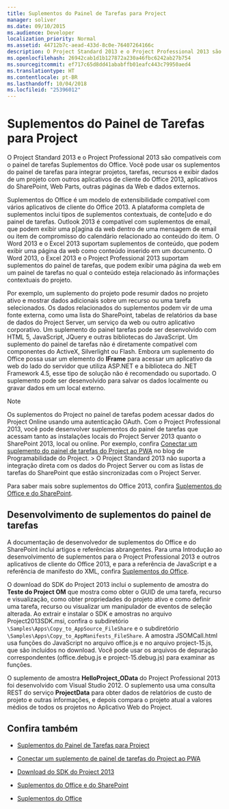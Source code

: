 ```yaml
---
title: Suplementos do Painel de Tarefas para Project
manager: soliver
ms.date: 09/10/2015
ms.audience: Developer
localization_priority: Normal
ms.assetid: 44712b7c-aead-433d-8c0e-76407264166c
description: O Project Standard 2013 e o Project Professional 2013 são compatíveis com o painel de tarefas Suplementos do Office. Você pode usar os suplementos do painel de tarefas para integrar projetos, tarefas, recursos e exibir dados de um projeto com outros aplicativos de cliente do Office 2013, aplicativos do SharePoint, Web Parts, outras páginas da Web e dados externos.
ms.openlocfilehash: 26942cab1d1b127872a230a46fbc6242ab27b754
ms.sourcegitcommit: ef717c65d8dd41ababffb01eafc443c79950aed4
ms.translationtype: HT
ms.contentlocale: pt-BR
ms.lasthandoff: 10/04/2018
ms.locfileid: "25396012"
---
```

# <a name="task-pane-add-ins-for-project"></a>Suplementos do Painel de Tarefas para Project

O Project Standard 2013 e o Project Professional 2013 são compatíveis com o painel de tarefas Suplementos do Office. Você pode usar os suplementos do painel de tarefas para integrar projetos, tarefas, recursos e exibir dados de um projeto com outros aplicativos de cliente do Office 2013, aplicativos do SharePoint, Web Parts, outras páginas da Web e dados externos.
  
Suplementos do Office é um modelo de extensibilidade compatível com vários aplicativos de cliente do Office 2013. A plataforma completa de suplementos inclui tipos de suplementos contextuais, de conte[udo e do painel de tarefas. Outlook 2013 é compatível com suplementos de email, que podem exibir uma p[agina da web dentro de uma mensagem de email ou item de compromisso do calendário relacionado ao conteúdo do item. O Word 2013 e o Excel 2013 suportam suplementos de conteúdo, que podem exibir uma página da web como conteúdo inserido em um documento. O Word 2013, o Excel 2013 e o Project Professional 2013 suportam suplementos do painel de tarefas, que podem exibir uma página da web em um painel de tarefas no qual o conteúdo esteja relacionado às informações contextuais do projeto.
  
Por exemplo, um suplemento do projeto pode resumir dados no projeto ativo e mostrar dados adicionais sobre um recurso ou uma tarefa selecionados. Os dados relacionados do suplementos podem vir de uma fonte externa, como uma lista do SharePoint, tabelas de relatórios da base de dados do Project Server, um serviço da web ou outro aplicativo corporativo. Um suplemento do painel tarefas pode ser desenvolvido com HTML 5, JavaScript, JQuery e outras bibliotecas do JavaScript. Um suplemento do painel de tarefas não é diretamente compatível com componentes do ActiveX, Silverlight ou Flash. Embora um suplemento do Office possa usar um elemento do **IFrame** para acessar um aplicativo da web do lado do servidor que utiliza ASP.NET e a biblioteca do .NET Framework 4.5, esse tipo de solução não é recomendado ou suportado. O suplemento pode ser desenvolvido para salvar os dados localmente ou gravar dados em um local externo. 
  
> [!NOTE]
> Os suplementos do Project no painel de tarefas podem acessar dados do Project Online usando uma autenticação OAuth. Com o Project Professional 2013, você pode desenvolver suplementos do painel de tarefas que acessam tanto as instalações locais do Project Server 2013 quanto o SharePoint 2013, local ou online. Por exemplo, confira [Conectar um suplemento do painel de tarefas do Project ao PWA](https://blogs.msdn.com/b/project_programmability/archive/2012/11/02/connecting-a-project-task-pane-app-to-pwa.aspx) no blog de Programabilidade do Project. > O Project Standard 2013 não suporta a integração direta com os dados do Project Server ou com as listas de tarefas do SharePoint que estão sincronizadas com o Project Server. 
  
Para saber mais sobre suplementos do Office 2013, confira [Suplementos do Office e do SharePoint](https://msdn.microsoft.com/library/office/fp161507%28v=office.15%29). 
  
## <a name="developing-task-pane-add-ins"></a>Desenvolvimento de suplementos do painel de tarefas

A documentação de desenvolvedor de suplementos do Office e do SharePoint inclui artigos e referências abrangentes. Para uma Introdução ao desenvolvimento de suplementos para o Project Professional 2013 e outros aplicativos de cliente do Office 2013, e para a referência de JavaScript e a referência de manifesto do XML, confira [Suplementos do Office](https://msdn.microsoft.com/library/office/apps/jj220060%28v=office.15%29).
  
O download do SDK do Project 2013 inclui o suplemento de amostra do **Teste do Project OM** que mostra como obter o GUID de uma tarefa, recurso e visualização, como obter propriedades do projeto ativo e como definir uma tarefa, recurso ou visualizar um manipulador de eventos de seleção alterada. Ao extrair e instalar o SDK e amostras no arquivo Project2013SDK.msi, confira o subdiretório `\Samples\Apps\Copy_to_AppSource_FileShare`  e o subdiretório `\Samples\Apps\Copy_to_AppManifests_FileShare`. A amostra JSOMCall.html usa funções do JavaScript no arquivo office.js e no arquivo project-15.js, que são incluídos no download. Você pode usar os arquivos de depuração correspondentes (office.debug.js e project-15.debug.js) para examinar as funções. 
  
O suplemento de amostra **HelloProject_OData** do Project Professional 2013 foi desenvolvido com Visual Studio 2012. O suplemento usa uma consulta REST do serviço **ProjectData** para obter dados de relatórios de custo de projeto e outras informações, e depois compara o projeto atual a valores médios de todos os projetos no Aplicativo Web do Project. 
  
## <a name="see-also"></a>Confira também
<a name="bk_addresources"> </a>

- [Suplementos do Painel de Tarefas para Project](https://msdn.microsoft.com/library/office/apps/fp161143%28v=office.15%29)
    
- [Conectar um suplemento de painel de tarefas do Project ao PWA](https://blogs.msdn.com/b/project_programmability/archive/2012/11/02/connecting-a-project-task-pane-app-to-pwa.aspx)
    
- [Download do SDK do Project 2013](https://www.microsoft.com/en-us/download/details.aspx?id=30435%20)
    
- [Suplementos do Office e do SharePoint](https://msdn.microsoft.com/library/office/fp161507%28v=office.15%29)
    
- [Suplementos do Office](https://msdn.microsoft.com/library/office/apps/jj220060%28v=office.15%29)
    

